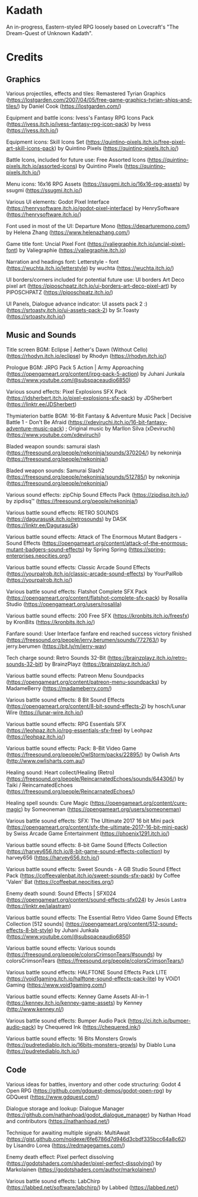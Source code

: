 Kadath
======================

An in-progress, Eastern-styled RPG loosely based on Lovecraft's "The Dream-Quest of Unknown Kadath".

Credits
======================

Graphics
----------------------

Various projectiles, effects and tiles:
  Remastered Tyrian Graphics (https://lostgarden.com/2007/04/05/free-game-graphics-tyrian-ships-and-tiles/) by Daniel Cook (https://lostgarden.com/)

Equipment and battle icons:
  Ivess's Fantasy RPG Icons Pack (https://ivess.itch.io/ivess-fantasy-rpg-icon-pack) by Ivess (https://ivess.itch.io/)

Equipment icons:
  Skill Icons Set (https://quintino-pixels.itch.io/free-pixel-art-skill-icons-pack) by Quintino Pixels (https://quintino-pixels.itch.io/)

Battle Icons, included for future use:
  Free Assorted Icons (https://quintino-pixels.itch.io/assorted-icons) by Quintino Pixels (https://quintino-pixels.itch.io/)

Menu icons:
  16x16 RPG Assets (https://ssugmi.itch.io/16x16-rpg-assets) by ssugmi (https://ssugmi.itch.io/)

Various UI elements:
  Godot Pixel Interface (https://henrysoftware.itch.io/godot-pixel-interface) by HenrySoftware (https://henrysoftware.itch.io/)

Font used in most of the UI:
  Departure Mono (https://departuremono.com/) by Helena Zhang (https://www.helenazhang.com/)

Game title font:
  Uncial Pixel Font (https://valiegraphie.itch.io/uncial-pixel-font) by Valiegraphie (https://valiegraphie.itch.io)

Narration and headings font:
  Letterstyle - font (https://wuchta.itch.io/letterstyle) by wuchta (https://wuchta.itch.io/)

UI borders/corners included for potential future use:
  UI borders Art Deco pixel art (https://piposchpatz.itch.io/ui-borders-art-deco-pixel-art) by PIPOSCHPATZ (https://piposchpatz.itch.io/)

UI Panels, Dialogue advance indicator:
  UI assets pack 2 :) (https://srtoasty.itch.io/ui-assets-pack-2) by Sr.Toasty (https://srtoasty.itch.io/)

Music and Sounds
----------------------

Title screen BGM:
  Eclipse | Aether's Dawn (Without Cello) (https://rhodyn.itch.io/eclipse) by Rhodyn (https://rhodyn.itch.io/)

Prologue BGM:
  JRPG Pack 5 Action | Army Approaching (https://opengameart.org/content/jrpg-pack-5-action) by Juhani Junkala (https://www.youtube.com/@subspaceaudio6850)

Various sound effects:
  Pixel Explosions SFX Pack (https://jdsherbert.itch.io/pixel-explosions-sfx-pack) by JDSherbert (https://linktr.ee/JDSherbert)

Thymiaterion battle BGM:
  16-Bit Fantasy & Adventure Music Pack | Decisive Battle 1 - Don't Be Afraid  (https://xdeviruchi.itch.io/16-bit-fantasy-adventure-music-pack) ; Original music by Marllon Silva (xDeviruchi) (https://www.youtube.com/xdeviruchi)

Bladed weapon sounds:
  samurai slash (https://freesound.org/people/nekoninja/sounds/370204/) by nekoninja (https://freesound.org/people/nekoninja/)

Bladed weapon sounds:
  Samurai Slash2 (https://freesound.org/people/nekoninja/sounds/512785/) by nekoninja (https://freesound.org/people/nekoninja/)

Various sound effects:
  zipChip Sound Effects Pack (https://zipdisq.itch.io/) by zipdisq™ (https://freesound.org/people/nekoninja/)

Various battle sound effects:
  RETRO SOUNDS (https://dagurasusk.itch.io/retrosounds) by DASK (https://linktr.ee/DagurasuSk)

Various battle sound effects:
  Attack of The Enormous Mutant Badgers - Sound Effects (https://opengameart.org/content/attack-of-the-enormous-mutant-badgers-sound-effects) by Spring Spring (https://spring-enterprises.neocities.org/)

Various battle sound effects:
  Classic Arcade Sound Effects (https://yourpalrob.itch.io/classic-arcade-sound-effects) by YourPalRob (https://yourpalrob.itch.io/)

Various battle sound effects:
  Flatshot Complete SFX Pack (https://opengameart.org/content/flatshot-complete-sfx-pack) by Rosalila Studio (https://opengameart.org/users/rosalila)

Various battle sound effects:
  200 Free SFX (https://kronbits.itch.io/freesfx) by KronBits (https://kronbits.itch.io/)

Fanfare sound:
  User Interface fanfare end reached success victory finished (https://freesound.org/people/jerry.berumen/sounds/772763/) by jerry.berumen (https://bit.ly/m/jerry-wav)

Tech charge sound:
  Retro Sounds 32-Bit (https://brainzplayz.itch.io/retro-sounds-32-bit) by BrainzPlayz (https://brainzplayz.itch.io/)

Various battle sound effects:
  Patreon Menu Soundpacks (https://opengameart.org/content/patreon-menu-soundpacks) by MadameBerry (https://madameberry.com/)

Various battle sound effects:
  8 Bit Sound Effects (https://opengameart.org/content/8-bit-sound-effects-2) by hosch/Lunar Wire (https://lunar-wire.itch.io/)

Various battle sound effects:
  RPG Essentials SFX (https://leohpaz.itch.io/rpg-essentials-sfx-free) by Leohpaz (https://leohpaz.itch.io/)

Various battle sound effects:
  Pack: 8-Bit Video Game (https://freesound.org/people/OwlStorm/packs/22895/) by Owlish Arts (http://www.owlisharts.com.au/)

Healing sound:
  Heart collect/Healing (Retro) (https://freesound.org/people/ReincarnatedEchoes/sounds/644306/) by Taiki / ReincarnatedEchoes (https://freesound.org/people/ReincarnatedEchoes/)

Healing spell sounds:
  Cure Magic (https://opengameart.org/content/cure-magic) by Someoneman (https://opengameart.org/users/someoneman)

Various battle sound effects:
  SFX: The Ultimate 2017 16 bit Mini pack (https://opengameart.org/content/sfx-the-ultimate-2017-16-bit-mini-pack) by Swiss Arcade Game Entertainment (https://phoenix1291.itch.io/)

Various battle sound effects:
  8-bit Game Sound Effects Collection (https://harvey656.itch.io/8-bit-game-sound-effects-collection) by harvey656 (https://harvey656.itch.io/)

Various battle sound effects:
  Sweet Sounds - A GB Studio Sound Effect Pack (https://coffeevalenbat.itch.io/sweet-sounds-sfx-pack) by Coffee 'Valen' Bat (https://coffeebat.neocities.org/)

Enemy death sound:
  Sound Effects | SFX024 (https://opengameart.org/content/sound-effects-sfx024) by Jesús Lastra (https://linktr.ee/jalastram)

Various battle sound effects:
  The Essential Retro Video Game Sound Effects Collection [512 sounds] (https://opengameart.org/content/512-sound-effects-8-bit-style) by Juhani Junkala (https://www.youtube.com/@subspaceaudio6850)

Various battle sound effects:
  Various sounds (https://freesound.org/people/colorsCrimsonTears/#sounds) by colorsCrimsonTears (https://freesound.org/people/colorsCrimsonTears/)

Various battle sound effects:
  HALFTONE Sound Effects Pack LITE (https://void1gaming.itch.io/halftone-sound-effects-pack-lite) by VOiD1 Gaming (https://www.void1gaming.com/)

Various battle sound effects:
  Kenney Game Assets All-in-1 (https://kenney.itch.io/kenney-game-assets) by Kenney (http://www.kenney.nl/)

Various battle sound effects:
  Bumper Audio Pack (https://ci.itch.io/bumper-audio-pack) by Chequered Ink (https://chequered.ink/)

Various battle sound effects:
  16 Bits Monsters Growls (https://pudretediablo.itch.io/16bits-monsters-growls) by Diablo Luna (https://pudretediablo.itch.io/)

Code
----------------------

Various ideas for battles, inventory and other code structuring:
  Godot 4 Open RPG (https://github.com/gdquest-demos/godot-open-rpg) by GDQuest (https://www.gdquest.com/)

Dialogue storage and lookup:
  Dialogue Manager (https://github.com/nathanhoad/godot_dialogue_manager) by Nathan Hoad and contributors (https://nathanhoad.net/)

Technique for awaiting multiple signals:
  MultiAwait (https://gist.github.com/noidexe/6fe6786d7d946d3cbdf335bcc64a8c62) by Lisandro Lorea (https://redmagegames.com/)

Enemy death effect:
  Pixel perfect dissolving (https://godotshaders.com/shader/pixel-perfect-dissolving/) by Markolainen (https://godotshaders.com/author/markolainen/)

Various battle sound effects:
  LabChirp (https://labbed.net/software/labchirp/) by Labbed (https://labbed.net/)

